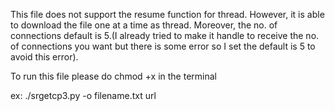 This file does not support the resume function for thread. However, it is able to download the file one at a time as thread. Moreover, the no. of connections default is 5.(I already tried to make it handle to receive the no. of connections you want but there is some error so I set the default is 5 to avoid this error).

To run this file please do chmod +x in the terminal 

ex: ./srgetcp3.py -o filename.txt url

